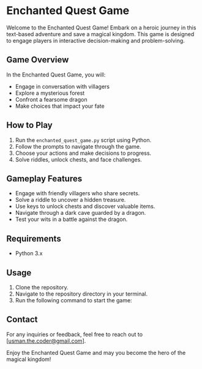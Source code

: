 # Enchanted Quest Game

Welcome to the Enchanted Quest Game! Embark on a heroic journey in this text-based adventure and save a magical kingdom. This game is designed to engage players in interactive decision-making and problem-solving.

## Game Overview

In the Enchanted Quest Game, you will:

- Engage in conversation with villagers
- Explore a mysterious forest
- Confront a fearsome dragon
- Make choices that impact your fate

## How to Play

1. Run the `enchanted_quest_game.py` script using Python.
2. Follow the prompts to navigate through the game.
3. Choose your actions and make decisions to progress.
4. Solve riddles, unlock chests, and face challenges.

## Gameplay Features

- Engage with friendly villagers who share secrets.
- Solve a riddle to uncover a hidden treasure.
- Use keys to unlock chests and discover valuable items.
- Navigate through a dark cave guarded by a dragon.
- Test your wits in a battle against the dragon.

## Requirements

- Python 3.x

## Usage

1. Clone the repository.
2. Navigate to the repository directory in your terminal.
3. Run the following command to start the game:

## Contact

For any inquiries or feedback, feel free to reach out to [usman.the.coder@gmail.com].

Enjoy the Enchanted Quest Game and may you become the hero of the magical kingdom!


